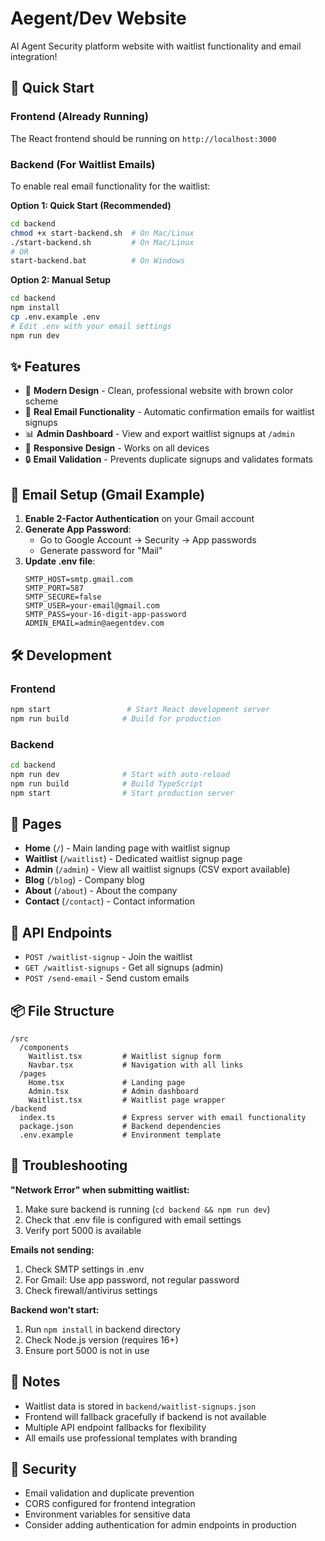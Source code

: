 # Aegent/Dev Website 

AI Agent Security platform website with waitlist functionality and email integration!

## 🚀 Quick Start

### Frontend (Already Running)
The React frontend should be running on `http://localhost:3000`

### Backend (For Waitlist Emails)
To enable real email functionality for the waitlist:

**Option 1: Quick Start (Recommended)**
```bash
cd backend
chmod +x start-backend.sh  # On Mac/Linux
./start-backend.sh         # On Mac/Linux
# OR
start-backend.bat          # On Windows
```

**Option 2: Manual Setup**
```bash
cd backend
npm install
cp .env.example .env
# Edit .env with your email settings
npm run dev
```

## ✨ Features

- 🎨 **Modern Design** - Clean, professional website with brown color scheme
- 📧 **Real Email Functionality** - Automatic confirmation emails for waitlist signups
- 📊 **Admin Dashboard** - View and export waitlist signups at `/admin`
- 📱 **Responsive Design** - Works on all devices
- 🔒 **Email Validation** - Prevents duplicate signups and validates formats

## 📧 Email Setup (Gmail Example)

1. **Enable 2-Factor Authentication** on your Gmail account
2. **Generate App Password**: 
   - Go to Google Account → Security → App passwords
   - Generate password for "Mail"
3. **Update .env file**:
   ```env
   SMTP_HOST=smtp.gmail.com
   SMTP_PORT=587
   SMTP_SECURE=false
   SMTP_USER=your-email@gmail.com
   SMTP_PASS=your-16-digit-app-password
   ADMIN_EMAIL=admin@aegentdev.com
   ```

## 🛠️ Development

### Frontend
```bash
npm start                 # Start React development server
npm run build            # Build for production
```

### Backend
```bash
cd backend
npm run dev              # Start with auto-reload
npm run build            # Build TypeScript
npm start                # Start production server
```

## 📱 Pages

- **Home** (`/`) - Main landing page with waitlist signup
- **Waitlist** (`/waitlist`) - Dedicated waitlist signup page
- **Admin** (`/admin`) - View all waitlist signups (CSV export available)
- **Blog** (`/blog`) - Company blog
- **About** (`/about`) - About the company
- **Contact** (`/contact`) - Contact information

## 🔧 API Endpoints

- `POST /waitlist-signup` - Join the waitlist
- `GET /waitlist-signups` - Get all signups (admin)
- `POST /send-email` - Send custom emails

## 📦 File Structure

```
/src
  /components
    Waitlist.tsx         # Waitlist signup form
    Navbar.tsx           # Navigation with all links
  /pages
    Home.tsx             # Landing page
    Admin.tsx            # Admin dashboard
    Waitlist.tsx         # Waitlist page wrapper
/backend
  index.ts               # Express server with email functionality
  package.json           # Backend dependencies
  .env.example           # Environment template
```

## 🚨 Troubleshooting

**"Network Error" when submitting waitlist:**
1. Make sure backend is running (`cd backend && npm run dev`)
2. Check that .env file is configured with email settings
3. Verify port 5000 is available

**Emails not sending:**
1. Check SMTP settings in .env
2. For Gmail: Use app password, not regular password
3. Check firewall/antivirus settings

**Backend won't start:**
1. Run `npm install` in backend directory
2. Check Node.js version (requires 16+)
3. Ensure port 5000 is not in use

## 📝 Notes

- Waitlist data is stored in `backend/waitlist-signups.json`
- Frontend will fallback gracefully if backend is not available
- Multiple API endpoint fallbacks for flexibility
- All emails use professional templates with branding

## 🔐 Security

- Email validation and duplicate prevention
- CORS configured for frontend integration
- Environment variables for sensitive data
- Consider adding authentication for admin endpoints in production
